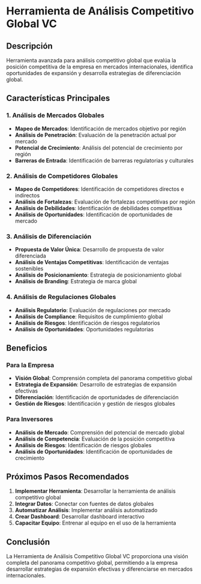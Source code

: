 # Herramienta de Análisis Competitivo Global VC

## Descripción
Herramienta avanzada para análisis competitivo global que evalúa la posición competitiva de la empresa en mercados internacionales, identifica oportunidades de expansión y desarrolla estrategias de diferenciación global.

## Características Principales

### 1. Análisis de Mercados Globales
- **Mapeo de Mercados**: Identificación de mercados objetivo por región
- **Análisis de Penetración**: Evaluación de la penetración actual por mercado
- **Potencial de Crecimiento**: Análisis del potencial de crecimiento por región
- **Barreras de Entrada**: Identificación de barreras regulatorias y culturales

### 2. Análisis de Competidores Globales
- **Mapeo de Competidores**: Identificación de competidores directos e indirectos
- **Análisis de Fortalezas**: Evaluación de fortalezas competitivas por región
- **Análisis de Debilidades**: Identificación de debilidades competitivas
- **Análisis de Oportunidades**: Identificación de oportunidades de mercado

### 3. Análisis de Diferenciación
- **Propuesta de Valor Única**: Desarrollo de propuesta de valor diferenciada
- **Análisis de Ventajas Competitivas**: Identificación de ventajas sostenibles
- **Análisis de Posicionamiento**: Estrategia de posicionamiento global
- **Análisis de Branding**: Estrategia de marca global

### 4. Análisis de Regulaciones Globales
- **Análisis Regulatorio**: Evaluación de regulaciones por mercado
- **Análisis de Compliance**: Requisitos de cumplimiento global
- **Análisis de Riesgos**: Identificación de riesgos regulatorios
- **Análisis de Oportunidades**: Oportunidades regulatorias

## Beneficios

### Para la Empresa
- **Visión Global**: Comprensión completa del panorama competitivo global
- **Estrategia de Expansión**: Desarrollo de estrategias de expansión efectivas
- **Diferenciación**: Identificación de oportunidades de diferenciación
- **Gestión de Riesgos**: Identificación y gestión de riesgos globales

### Para Inversores
- **Análisis de Mercado**: Comprensión del potencial de mercado global
- **Análisis de Competencia**: Evaluación de la posición competitiva
- **Análisis de Riesgos**: Identificación de riesgos globales
- **Análisis de Oportunidades**: Identificación de oportunidades de crecimiento

## Próximos Pasos Recomendados

1. **Implementar Herramienta**: Desarrollar la herramienta de análisis competitivo global
2. **Integrar Datos**: Conectar con fuentes de datos globales
3. **Automatizar Análisis**: Implementar análisis automatizado
4. **Crear Dashboard**: Desarrollar dashboard interactivo
5. **Capacitar Equipo**: Entrenar al equipo en el uso de la herramienta

## Conclusión

La Herramienta de Análisis Competitivo Global VC proporciona una visión completa del panorama competitivo global, permitiendo a la empresa desarrollar estrategias de expansión efectivas y diferenciarse en mercados internacionales.




